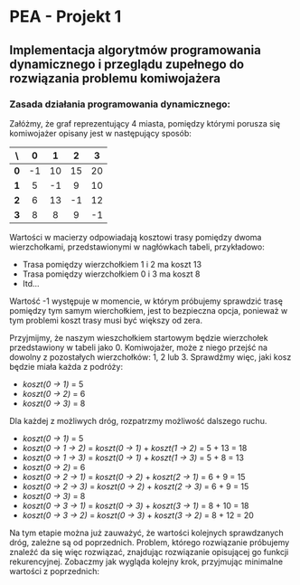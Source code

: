 # PEA - Projekt 1
## Implementacja algorytmów programowania dynamicznego i przeglądu zupełnego do rozwiązania problemu komiwojażera

### Zasada działania programowania dynamicznego:
Załóżmy, że graf reprezentujący 4 miasta, pomiędzy którymi porusza się komiwojażer opisany jest w następujący sposób:

| \ 	|  **0** 	|  **1** 	|  **2** 	|  **3** 	|
|:-:	|:--:	|:--:	|:--:	|:--:	|
| **0** 	| -1 	| 10 	| 15 	| 20 	|
| **1** 	|  5 	| -1 	|  9 	| 10 	|
| **2** 	|  6 	| 13 	| -1 	| 12 	|
| **3** 	|  8 	|  8 	|  9 	| -1 	|

Wartości w macierzy odpowiadają kosztowi trasy pomiędzy dwoma wierzchołkami, przedstawionymi w nagłówkach tabeli, przykładowo:

* Trasa pomiędzy wierzchołkiem 1 i 2 ma koszt 13
* Trasa pomiędzy wierzchołkiem 0 i 3 ma koszt 8
* Itd...

Wartość -1 występuje w momencie, w którym próbujemy sprawdzić trasę pomiędzy tym samym wierchołkiem, jest to bezpieczna opcja, ponieważ w tym problemi koszt trasy musi być większy od zera.

Przyjmijmy, że naszym wieszchołkiem startowym będzie wierzchołek przedstawiony w tabeli jako 0. Komiwojażer, może z niego przejść na dowolny z pozostałych wierzchołków: 1, 2 lub 3. Sprawdźmy więc, jaki kosz będzie miała każda z podróży:

* _koszt(0 -> 1)_ = 5
* _koszt(0 -> 2)_ = 6
* _koszt(0 -> 3)_ = 8

Dla każdej z możliwych dróg, rozpatrzmy możliwość dalszego ruchu.

* _koszt(0 -> 1)_ = 5
 * _koszt(0 -> 1 -> 2)_ = _koszt(0 -> 1)_ + _koszt(1 -> 2)_ = 5 + 13 = 18
 * _koszt(0 -> 1 -> 3)_ = _koszt(0 -> 1)_ + _koszt(1 -> 3)_ = 5 + 8 = 13
* _koszt(0 -> 2)_ = 6
 * _koszt(0 -> 2 -> 1)_ = _koszt(0 -> 2)_ + _koszt(2 -> 1)_ = 6 + 9 = 15
 * _koszt(0 -> 2 -> 3)_ = _koszt(0 -> 2)_ + _koszt(2 -> 3)_ = 6 + 9 = 15
* _koszt(0 -> 3)_ = 8
 * _koszt(0 -> 3 -> 1)_ = _koszt(0 -> 3)_ + _koszt(3 -> 1)_ = 8 + 10 = 18
 * _koszt(0 -> 3 -> 2)_ = _koszt(0 -> 3)_ + _koszt(3 -> 2)_ = 8 + 12 = 20

Na tym etapie można już zauważyć, że wartości kolejnych sprawdzanych dróg, zależne są od poprzednich. Problem, którego rozwiązanie próbujemy znaleźć da się więc rozwiązać, znajdując rozwiązanie opisującej go funkcji rekurencyjnej. Zobaczmy jak wygląda kolejny krok, przyjmując minimalne wartości z poprzednich: